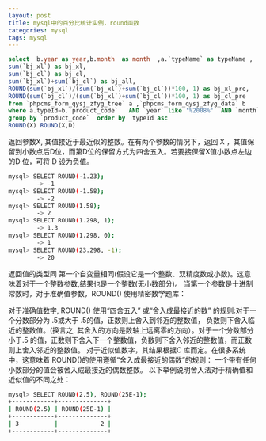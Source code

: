 ```yaml
---
layout: post
title: mysql中的百分比统计实例，round函数
categories: mysql
tags: mysql
---
```


```sql
select  b.year as year,b.month  as month  ,a.`typeName` as typeName ,
sum(`bj_xl`) as bj_xl,
sum(`bj_cl`) as bj_cl,
sum(`bj_xl`)+sum(`bj_cl`) as bj_all,
ROUND(sum(`bj_xl`)/(sum(`bj_xl`)+sum(`bj_cl`))*100, 1) as bj_xl_pre,
ROUND(sum(`bj_cl`)/(sum(`bj_xl`)+sum(`bj_cl`))*100, 1) as bj_cl_pre
from `phpcms_form_qysj_zfyg_tree` a ,`phpcms_form_qysj_zfyg_data` b
where a.typeId=b.`product_code`   AND `year` like '%2008%'  AND `month` like '%%'    AND `totalType` like '%粉%'
group by `product_code`  order by  typeId asc 
ROUND(X) ROUND(X,D) 
```

<!-- more -->

返回参数X, 其值接近于最近似的整数。在有两个参数的情况下，返回 X ，其值保留到小数点后D位，而第D位的保留方式为四舍五入。若要接保留X值小数点左边的D 位，可将 D 设为负值。 

```bash
mysql> SELECT ROUND(-1.23);
        -> -1
mysql> SELECT ROUND(-1.58);
        -> -2
mysql> SELECT ROUND(1.58);
        -> 2
mysql> SELECT ROUND(1.298, 1);
        -> 1.3
mysql> SELECT ROUND(1.298, 0);
        -> 1
mysql> SELECT ROUND(23.298, -1);
        -> 20
```

返回值的类型同 第一个自变量相同(假设它是一个整数、双精度数或小数)。这意味着对于一个整数参数,结果也是一个整数(无小数部分)。
当第一个参数是十进制常数时，对于准确值参数，ROUND() 使用精密数学题库：
 
对于准确值数字, ROUND() 使用“四舍五入” 或“舍入成最接近的数” 的规则:对于一个分数部分为 .5或大于 .5的值，正数则上舍入到邻近的整数值， 负数则下舍入临近的整数值。(换言之, 其舍入的方向是数轴上远离零的方向）。对于一个分数部分小于.5 的值，正数则下舍入下一个整数值，负数则下舍入邻近的整数值，而正数则上舍入邻近的整数值。 
对于近似值数字，其结果根据C 库而定。在很多系统中，这意味着 ROUND()的使用遵循“舍入成最接近的偶数”的规则： 一个带有任何小数部分的值会被舍入成最接近的偶数整数。 
以下举例说明舍入法对于精确值和近似值的不同之处： 

```bash
mysql> SELECT ROUND(2.5), ROUND(25E-1);
+------------+--------------+
| ROUND(2.5) | ROUND(25E-1) |
+------------+--------------+
| 3          |            2 |
+------------+--------------+
```
